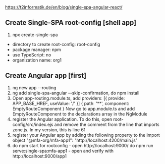 https://t2informatik.de/en/blog/single-spa-angular-react/

Create Single-SPA root-config [shell app]
--------------------------
1) npx create-single-spa
- directory to create root-config: root-config
- package manager: npm
- use TypeScript: no
- organization name: org1


Create Angular app [first]
-------------------
1) ng new app --routing
2) ng add single-spa-angular --skip-confirmation, do npm install
3) Open app-routing.module.ts, 
add providers: [{ provide: APP_BASE_HREF, useValue: '/' }]
{ path: '**', component: EmptyRouteComponent }
Now go to app.module.ts and add EmptyRouteComponent to the declarations array in the NgModule
4) register the Angular application. To do this, open root-config/src/index.ejs and remove the comment from the line that imports zone.js. In my version, this is line 61
5) register your Angular app by adding the following property to the import object
"@mfa-org/mfa-app1": "http://localhost:4200/main.js"
6) do npm start for rootconfig - open http://localhost:9000/
do npm run serve:single-spa:mfa-app1 - open and verify with http://localhost:9000/app1